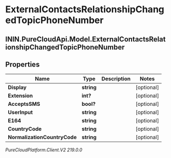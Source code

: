 # ExternalContactsRelationshipChangedTopicPhoneNumber

## ININ.PureCloudApi.Model.ExternalContactsRelationshipChangedTopicPhoneNumber

## Properties

|Name | Type | Description | Notes|
|------------ | ------------- | ------------- | -------------|
| **Display** | **string** |  | [optional] |
| **Extension** | **int?** |  | [optional] |
| **AcceptsSMS** | **bool?** |  | [optional] |
| **UserInput** | **string** |  | [optional] |
| **E164** | **string** |  | [optional] |
| **CountryCode** | **string** |  | [optional] |
| **NormalizationCountryCode** | **string** |  | [optional] |



_PureCloudPlatform.Client.V2 219.0.0_
